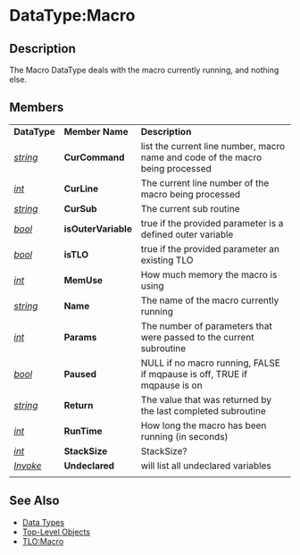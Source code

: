 # DataType:Macro

## Description

The Macro DataType deals with the macro currently running, and nothing else.

## Members

|  |  |  |
| :--- | :--- | :--- |
| **DataType** | **Member Name** | **Description** |
| [_string_](datatype-string.md) | **CurCommand** | list the current line number, macro name and code of the macro being processed |
| [_int_](datatype-int.md) | **CurLine** | The current line number of the macro being processed |
| [_string_](datatype-string.md) | **CurSub** | The current sub routine |
| [_bool_](datatype-bool.md) | **isOuterVariable** | true if the provided parameter is a defined outer variable |
| [_bool_](datatype-bool.md) | **isTLO** | true if the provided parameter an existing TLO |
| [_int_](datatype-int.md) | **MemUse** | How much memory the macro is using |
| [_string_](datatype-string.md) | **Name** | The name of the macro currently running |
| [_int_](datatype-int.md) | **Params** | The number of parameters that were passed to the current subroutine |
| [_bool_](datatype-bool.md) | **Paused** | NULL if no macro running, FALSE if mqpause is off, TRUE if mqpause is on |
| [_string_](datatype-string.md) | **Return** | The value that was returned by the last completed subroutine |
| [_int_](datatype-int.md) | **RunTime** | How long the macro has been running \(in seconds\) |
| [_int_](datatype-int.md) | **StackSize** | StackSize? |
| [_Invoke_](../../commands/macro-commands/invoke.md) | **Undeclared** | will list all undeclared variables |
|  |  |  |

## See Also

* [Data Types](./)
* [Top-Level Objects](../top-level-objects/)
* [TLO:Macro](../top-level-objects/tlo-macro.md)

